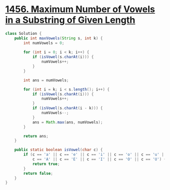 # [1456. Maximum Number of Vowels in a Substring of Given Length](https://leetcode.com/problems/maximum-number-of-vowels-in-a-substring-of-given-length)

```java
class Solution {
    public int maxVowels(String s, int k) {
        int numVowels = 0;
        
        for (int i = 0; i < k; i++) {
            if (isVowel(s.charAt(i))) {
                numVowels++;
            }
        }

        int ans = numVowels;

        for (int i = k; i < s.length(); i++) {
            if (isVowel(s.charAt(i))) {
                numVowels++;
            }
            if (isVowel(s.charAt(i - k))) {
                numVowels--;
            }
            ans = Math.max(ans, numVowels);
        }

        return ans;
    }

    public static boolean isVowel(char c) {
        if (c == 'a' || c == 'e' || c == 'i' || c == 'o' || c == 'u' ||
            c == 'A' || c == 'E' || c == 'I' || c == 'O' || c == 'U') {
            return true;
        }
        return false;
    }
}
```